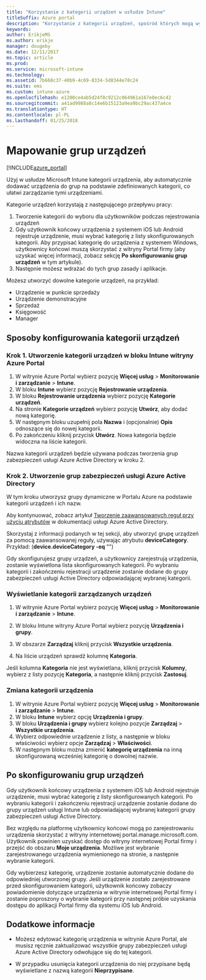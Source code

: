 ```yaml
---
title: "Korzystanie z kategorii urządzeń w usłudze Intune"
titleSuffix: Azure portal
description: "Korzystanie z kategorii urządzeń, spośród których mogą wybierać użytkownicy rejestrujący swoje urządzenia w usłudze Intune."
keywords: 
author: ErikjeMS
ms.author: erikje
manager: dougeby
ms.date: 12/11/2017
ms.topic: article
ms.prod: 
ms.service: microsoft-intune
ms.technology: 
ms.assetid: 7b668c37-40b9-4c69-8334-5d8344e78c24
ms.suite: ems
ms.custom: intune-azure
ms.openlocfilehash: e1200ce4ab5d24f8c9212c064961a167e0ec6c42
ms.sourcegitcommit: a41ad9988a8c14e6b15123a9ea9bc29ac437a4ce
ms.translationtype: HT
ms.contentlocale: pl-PL
ms.lasthandoff: 01/25/2018
---
```

# <a name="map-device-groups"></a>Mapowanie grup urządzeń

[!INCLUDE[azure_portal](./includes/azure_portal.md)]

Użyj w usłudze Microsoft Intune kategorii urządzenia, aby automatycznie dodawać urządzenia do grup na podstawie zdefiniowanych kategorii, co ułatwi zarządzanie tymi urządzeniami.

Kategorie urządzeń korzystają z następującego przepływu pracy:
1. Tworzenie kategorii do wyboru dla użytkowników podczas rejestrowania urządzeń
2. Gdy użytkownik końcowy urządzenia z systemem iOS lub Android rejestruje urządzenie, musi wybrać kategorię z listy skonfigurowanych kategorii. Aby przypisać kategorię do urządzenia z systemem Windows, użytkownicy końcowi muszą skorzystać z witryny Portal firmy (aby uzyskać więcej informacji, zobacz sekcję **Po skonfigurowaniu grup urządzeń** w tym artykule).
3. Następnie możesz wdrażać do tych grup zasady i aplikacje.

Możesz utworzyć dowolne kategorie urządzeń, na przykład:
- Urządzenie w punkcie sprzedaży
- Urządzenie demonstracyjne
- Sprzedaż
- Księgowość
- Manager

## <a name="how-to-configure-device-categories"></a>Sposoby konfigurowania kategorii urządzeń

### <a name="step-1---create-device-categories-in-the-intune-blade-of-the-azure-portal"></a>Krok 1. Utworzenie kategorii urządzeń w bloku Intune witryny Azure Portal
1. W witrynie Azure Portal wybierz pozycję **Więcej usług** > **Monitorowanie i zarządzanie** > **Intune**.
3. W bloku **Intune** wybierz pozycję **Rejestrowanie urządzenia**.
3. W bloku **Rejestrowanie urządzenia** wybierz pozycję **Kategorie urządzeń**.
4. Na stronie **Kategorie urządzeń** wybierz pozycję **Utwórz**, aby dodać nową kategorię.
5. W następnym bloku uzupełnij pola **Nazwa** i (opcjonalnie) **Opis** odnoszące się do nowej kategorii.
6. Po zakończeniu kliknij przycisk **Utwórz**. Nowa kategoria będzie widoczna na liście kategorii.

Nazwa kategorii urządzeń będzie używana podczas tworzenia grup zabezpieczeń usługi Azure Active Directory w kroku 2.

### <a name="step-2---create-azure-active-directory-security-groups"></a>Krok 2. Utworzenie grup zabezpieczeń usługi Azure Active Directory
W tym kroku utworzysz grupy dynamiczne w Portalu Azure na podstawie kategorii urządzeń i ich nazw.

Aby kontynuować, zobacz artykuł [Tworzenie zaawansowanych reguł przy użyciu atrybutów](https://azure.microsoft.com/documentation/articles/active-directory-accessmanagement-groups-with-advanced-rules/#using-attributes-to-create-rules-for-device-objects) w dokumentacji usługi Azure Active Directory.

Skorzystaj z informacji podanych w tej sekcji, aby utworzyć grupę urządzeń za pomocą zaawansowanej reguły, używając atrybutu **deviceCategory**. Przykład: (**device.deviceCategory -eq** "*<the device category name you got from the Azure portal>*")

Gdy skonfigurujesz grupy urządzeń, a użytkownicy zarejestrują urządzenia, zostanie wyświetlona lista skonfigurowanych kategorii. Po wybraniu kategorii i zakończeniu rejestracji urządzenie zostanie dodane do grupy zabezpieczeń usługi Active Directory odpowiadającej wybranej kategorii.

### <a name="how-to-view-the-categories-of-devices-you-manage"></a>Wyświetlanie kategorii zarządzanych urządzeń

1.  W witrynie Azure Portal wybierz pozycję **Więcej usług** > **Monitorowanie i zarządzanie** > **Intune**.

2. W bloku Intune witryny Azure Portal wybierz pozycję **Urządzenia i grupy**.

3.  W obszarze **Zarządzaj** kliknij przycisk **Wszystkie urządzenia**.

4.  Na liście urządzeń sprawdź kolumnę **Kategoria**.

Jeśli kolumna **Kategoria** nie jest wyświetlana, kliknij przycisk **Kolumny**, wybierz z listy pozycję **Kategoria**, a następnie kliknij przycisk **Zastosuj**.

### <a name="to-change-the-category-of-a-device"></a>Zmiana kategorii urządzenia

1. W witrynie Azure Portal wybierz pozycję **Więcej usług** > **Monitorowanie i zarządzanie** > **Intune**.
3. W bloku **Intune** wybierz opcję **Urządzenia i grupy**.
4. W bloku **Urządzenia i grupy** wybierz kolejno pozycje **Zarządzaj** > **Wszystkie urządzenia**.
5. Wybierz odpowiednie urządzenie z listy, a następnie w bloku właściwości wybierz opcje **Zarządzaj** > **Właściwości**.
6. W następnym bloku można zmienić **kategorię urządzenia** na inną skonfigurowaną wcześniej kategorię o dowolnej nazwie.

## <a name="after-you-configure-device-groups"></a>Po skonfigurowaniu grup urządzeń

Gdy użytkownik końcowy urządzenia z systemem iOS lub Android rejestruje urządzenie, musi wybrać kategorię z listy skonfigurowanych kategorii. Po wybraniu kategorii i zakończeniu rejestracji urządzenie zostanie dodane do grupy urządzeń usługi Intune lub odpowiadającej wybranej kategorii grupy zabezpieczeń usługi Active Directory.

Bez względu na platformę użytkownicy końcowi mogą po zarejestrowaniu urządzenia skorzystać z witryny internetowej portal.manage.microsoft.com. Użytkownik powinien uzyskać dostęp do witryny internetowej Portal firmy i przejść do obszaru **Moje urządzenia**. Możliwe jest wybranie zarejestrowanego urządzenia wymienionego na stronie, a następnie wybranie kategorii.

Gdy wybierzesz kategorię, urządzenie zostanie automatycznie dodane do odpowiedniej utworzonej grupy. Jeśli urządzenie zostało zarejestrowane przed skonfigurowaniem kategorii, użytkownik końcowy zobaczy powiadomienie dotyczące urządzenia w witrynie internetowej Portal firmy i zostanie poproszony o wybranie kategorii przy następnej próbie uzyskania dostępu do aplikacji Portal firmy dla systemu iOS lub Android.

## <a name="further-information"></a>Dodatkowe informacje
- Możesz edytować kategorię urządzenia w witrynie Azure Portal, ale musisz ręcznie zaktualizować wszystkie grupy zabezpieczeń usługi Azure Active Directory odwołujące się do tej kategorii.

- W przypadku usunięcia kategorii urządzenia do niej przypisane będą wyświetlane z nazwą kategorii **Nieprzypisane**.
